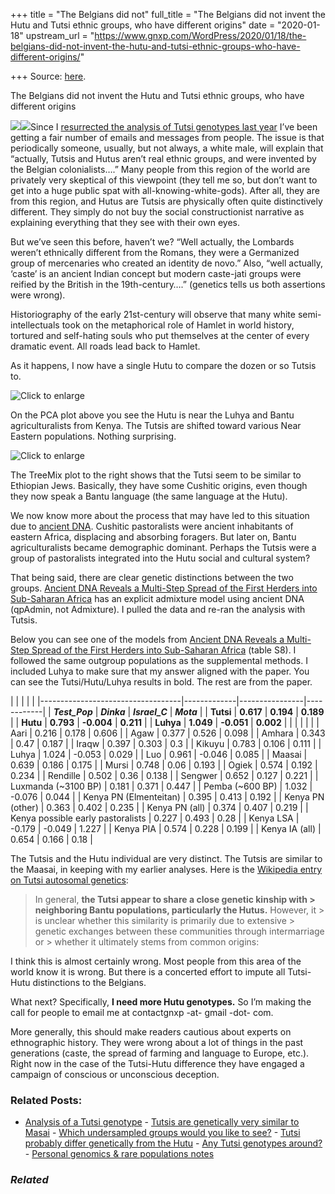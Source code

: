 +++
title = "The Belgians did not"
full_title = "The Belgians did not invent the Hutu and Tutsi ethnic groups, who have different origins"
date = "2020-01-18"
upstream_url = "https://www.gnxp.com/WordPress/2020/01/18/the-belgians-did-not-invent-the-hutu-and-tutsi-ethnic-groups-who-have-different-origins/"

+++
Source: [here](https://www.gnxp.com/WordPress/2020/01/18/the-belgians-did-not-invent-the-hutu-and-tutsi-ethnic-groups-who-have-different-origins/).

The Belgians did not invent the Hutu and Tutsi ethnic groups, who have different origins

[![](https://i0.wp.com/www.gnxp.com/WordPress/wp-content/uploads/2020/01/3mjjlr.jpg?resize=300%2C379&ssl=1)![](https://i0.wp.com/www.gnxp.com/WordPress/wp-content/uploads/2020/01/3mjjlr.jpg?resize=300%2C379&ssl=1)](https://i0.wp.com/www.gnxp.com/WordPress/wp-content/uploads/2020/01/3mjjlr.jpg?ssl=1)Since I [resurrected the analysis of Tutsi genotypes last year](https://www.gnxp.com/WordPress/2019/09/23/tutsis-are-less-nilotic-than-the-maasai/) I’ve been getting a fair number of emails and messages from people. The issue is that periodically someone, usually, but not always, a white male, will explain that “actually, Tutsis and Hutus aren’t real ethnic groups, and were invented by the Belgian colonialists….” Many people from this region of the world are privately very skeptical of this viewpoint (they tell me so, but don’t want to get into a huge public spat with all-knowing-white-gods). After all, they are from this region, and Hutus are Tutsis are physically often quite distinctively different. They simply do not buy the social constructionist narrative as explaining everything that they see with their own eyes.

But we’ve seen this before, haven’t we? “Well actually, the Lombards weren’t ethnically different from the Romans, they were a Germanized group of mercenaries who created an identity de novo.” Also, “well actually, ‘caste’ is an ancient Indian concept but modern caste-jati groups were reified by the British in the 19th-century….” (genetics tells us both assertions were wrong).

Historiography of the early 21st-century will observe that many white semi-intellectuals took on the metaphorical role of Hamlet in world history, tortured and self-hating souls who put themselves at the center of every dramatic event. All roads lead back to Hamlet.

As it happens, I now have a single Hutu to compare the dozen or so Tutsis to.

![Click to enlarge](https://i0.wp.com/www.gnxp.com/WordPress/wp-content/uploads/2020/01/tutsiMain.png?resize=640%2C369&ssl=1)

On the PCA plot above you see the Hutu is near the Luhya and Bantu agriculturalists from Kenya. The Tutsis are shifted toward various Near Eastern populations. Nothing surprising.

![Click to enlarge](https://i0.wp.com/www.gnxp.com/WordPress/wp-content/uploads/2020/01/Screenshot-2020-01-18-14.14.38.jpg?resize=300%2C298&ssl=1)

The TreeMix plot to the right shows that the Tutsi seem to be similar to Ethiopian Jews. Basically, they have some Cushitic origins, even though they now speak a Bantu language (the same language at the Hutu).

We now know more about the process that may have led to this situation due to [ancient DNA](https://www.ncbi.nlm.nih.gov/pmc/articles/PMC6827346/). Cushitic pastoralists were ancient inhabitants of eastern Africa, displacing and absorbing foragers. But later on, Bantu agriculturalists became demographic dominant. Perhaps the Tutsis were a group of pastoralists integrated into the Hutu social and cultural system?

That being said, there are clear genetic distinctions between the two groups. [Ancient DNA Reveals a Multi-Step Spread of the First Herders into Sub-Saharan Africa](https://www.ncbi.nlm.nih.gov/pmc/articles/PMC6827346/) has an explicit admixture model using ancient DNA (qpAdmin, not Admixture). I pulled the data and re-ran the analysis with Tutsis.

Below you can see one of the models from [Ancient DNA Reveals a Multi-Step Spread of the First Herders into Sub-Saharan Africa](https://www.ncbi.nlm.nih.gov/pmc/articles/PMC6827346/) (table S8). I followed the same outgroup populations as the supplemental methods. I included Luhya to make sure that my answer aligned with the paper. You can see the Tutsi/Hutu/Luhya results in bold. The rest are from the paper.

|                                   |             |                |            | |-----------------------------------|-------------|----------------|------------| | ***Test_Pop***                    | ***Dinka*** | ***Israel_C*** | ***Mota*** | | **Tutsi**                         | **0.617**   | **0.194**      | **0.189**  | | **Hutu**                          | **0.793**   | **-0.004**     | **0.211**  | | **Luhya**                         | **1.049**   | **-0.051**     | **0.002**  | |                                   |             |                |            | | Aari                              | 0.216       | 0.178          | 0.606      | | Agaw                              | 0.377       | 0.526          | 0.098      | | Amhara                            | 0.343       | 0.47           | 0.187      | | Iraqw                             | 0.397       | 0.303          | 0.3        | | Kikuyu                            | 0.783       | 0.106          | 0.111      | | Luhya                             | 1.024       | -0.053         | 0.029      | | Luo                               | 0.961       | -0.046         | 0.085      | | Maasai                            | 0.639       | 0.186          | 0.175      | | Mursi                             | 0.748       | 0.06           | 0.193      | | Ogiek                             | 0.574       | 0.192          | 0.234      | | Rendille                          | 0.502       | 0.36           | 0.138      | | Sengwer                           | 0.652       | 0.127          | 0.221      | | Luxmanda (\~3100 BP)              | 0.181       | 0.371          | 0.447      | | Pemba (\~600 BP)                  | 1.032       | -0.076         | 0.044      | | Kenya PN (Elmenteitan)            | 0.395       | 0.413          | 0.192      | | Kenya PN (other)                  | 0.363       | 0.402          | 0.235      | | Kenya PN (all)                    | 0.374       | 0.407          | 0.219      | | Kenya possible early pastoralists | 0.227       | 0.493          | 0.28       | | Kenya LSA                         | -0.179      | -0.049         | 1.227      | | Kenya PIA                         | 0.574       | 0.228          | 0.199      | | Kenya IA (all)                    | 0.654       | 0.166          | 0.18       |

The Tutsis and the Hutu individual are very distinct. The Tutsis are similar to the Maasai, in keeping with my earlier analyses. Here is the [Wikipedia entry on Tutsi autosomal genetics](https://en.wikipedia.org/wiki/Tutsi#Autosomal_DNA_(overall_ancestry)):

> In general, **the Tutsi appear to share a close genetic kinship with > neighboring Bantu populations, particularly the Hutus.** However, it > is unclear whether this similarity is primarily due to extensive > genetic exchanges between these communities through intermarriage or > whether it ultimately stems from common origins:

I think this is almost certainly wrong. Most people from this area of the world know it is wrong. But there is a concerted effort to impute all Tutsi-Hutu distinctions to the Belgians.

What next? Specifically, **I need more Hutu genotypes.** So I’m making the call for people to email me at contactgnxp -at- gmail -dot- com.

More generally, this should make readers cautious about experts on ethnographic history. They were wrong about a lot of things in the past generations (caste, the spread of farming and language to Europe, etc.). Right now in the case of the Tutsi-Hutu difference they have engaged a campaign of conscious or unconscious deception.

### Related Posts:

- [Analysis of a Tutsi
  genotype](https://www.gnxp.com/WordPress/2011/08/30/analysis-of-a-tutsi-genotype/) - [Tutsis are genetically very similar to
  Masai](https://www.gnxp.com/WordPress/2019/04/11/tutsis-are-genetically-very-similar-to-the-masai/) - [Which undersampled groups would you like to
  see?](https://www.gnxp.com/WordPress/2011/09/09/which-undersampled-groups-would-you-like-to-see/) - [Tutsi probably differ genetically from the
  Hutu](https://www.gnxp.com/WordPress/2011/08/29/tutsi-differ-genetically-from-the-hutu/) - [Any Tutsi genotypes
  around?](https://www.gnxp.com/WordPress/2011/07/03/any-tutsi-genotypes-around/) - [Personal genomics & rare populations
  notes](https://www.gnxp.com/WordPress/2011/09/14/personal-genomics-rare-populations-notes/)

### *Related*

[](https://www.addtoany.com/add_to/facebook?linkurl=https%3A%2F%2Fwww.gnxp.com%2FWordPress%2F2020%2F01%2F18%2Fthe-belgians-did-not-invent-the-hutu-and-tutsi-ethnic-groups-who-have-different-origins%2F&linkname=The%20Belgians%20did%20not%20invent%20the%20Hutu%20and%20Tutsi%20ethnic%20groups%2C%20who%20have%20different%20origins "Facebook")[](https://www.addtoany.com/add_to/twitter?linkurl=https%3A%2F%2Fwww.gnxp.com%2FWordPress%2F2020%2F01%2F18%2Fthe-belgians-did-not-invent-the-hutu-and-tutsi-ethnic-groups-who-have-different-origins%2F&linkname=The%20Belgians%20did%20not%20invent%20the%20Hutu%20and%20Tutsi%20ethnic%20groups%2C%20who%20have%20different%20origins "Twitter")[](https://www.addtoany.com/add_to/email?linkurl=https%3A%2F%2Fwww.gnxp.com%2FWordPress%2F2020%2F01%2F18%2Fthe-belgians-did-not-invent-the-hutu-and-tutsi-ethnic-groups-who-have-different-origins%2F&linkname=The%20Belgians%20did%20not%20invent%20the%20Hutu%20and%20Tutsi%20ethnic%20groups%2C%20who%20have%20different%20origins "Email")[](https://www.addtoany.com/share)
